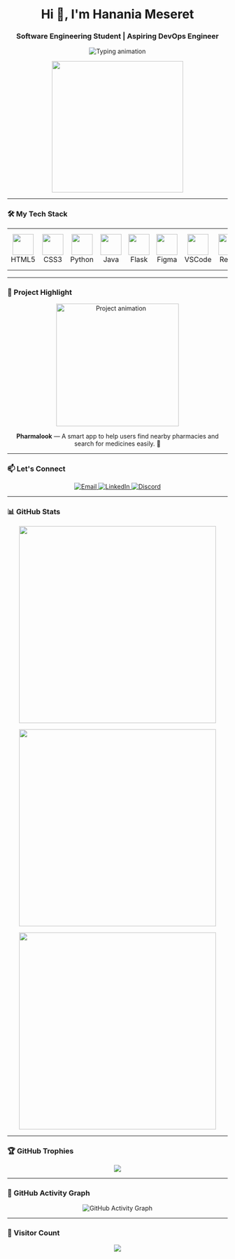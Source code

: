<!--
✨ hanania16/hanania16 GitHub Profile README ✨
-->

<h1 align="center">Hi 👋, I'm Hanania Meseret</h1>
<h3 align="center">Software Engineering Student | Aspiring DevOps Engineer</h3>

<p align="center">
  <img src="https://readme-typing-svg.demolab.com?font=Pacifico&size=35&duration=4000&pause=1000&color=F78ED2&center=true&vCenter=true&width=600&height=70&lines=Heyy+there%2C+I'm+Hanania+💖;DevOps+Lover+%E2%9A%99%EF%B8%8F+%7C+Creative+Thinker+🎨;Software+Engineer+in+the+Making+🚀;Faith.+Peace.+Tech.+Love.%F0%9F%92%AB" alt="Typing animation" />
</p>

<p align="center">
  <img src="https://media.giphy.com/media/l0MYt5jPR6QX5pnqM/giphy.gif" width="300" />
</p>

---

### 🛠️ My Tech Stack

<div align="center">
  <table>
    <tr>
      <td align="center" width="96"><img src="https://cdn.jsdelivr.net/gh/devicons/devicon/icons/html5/html5-original.svg" width="48" /><br>HTML5</td>
      <td align="center" width="96"><img src="https://cdn.jsdelivr.net/gh/devicons/devicon/icons/css3/css3-original.svg" width="48" /><br>CSS3</td>
      <td align="center" width="96"><img src="https://cdn.jsdelivr.net/gh/devicons/devicon/icons/python/python-original.svg" width="48" /><br>Python</td>
      <td align="center" width="96"><img src="https://cdn.jsdelivr.net/gh/devicons/devicon/icons/java/java-original.svg" width="48" /><br>Java</td>
      <td align="center" width="96"><img src="https://cdn.jsdelivr.net/gh/devicons/devicon/icons/flask/flask-original.svg" width="48" /><br>Flask</td>
      <td align="center" width="96"><img src="https://cdn.jsdelivr.net/gh/devicons/devicon/icons/figma/figma-original.svg" width="48" /><br>Figma</td>
      <td align="center" width="96"><img src="https://cdn.jsdelivr.net/gh/devicons/devicon/icons/vscode/vscode-original.svg" width="48" /><br>VSCode</td>
      <td align="center" width="96"><img src="https://cdn.jsdelivr.net/gh/devicons/devicon/icons/react/react-original.svg" width="48" /><br>React</td>
      <td align="center" width="96"><img src="https://cdn.jsdelivr.net/gh/devicons/devicon/icons/googlecloud/googlecloud-original.svg" width="48" /><br>Google Cloud</td>
    </tr>
  </table>
</div>

---

### 💼 Project Highlight

<div align="center">

<a href="https://github.com/hanania16/Pharmalook" target="_blank" rel="noopener noreferrer">
  <img src="https://media.giphy.com/media/3o7aCVP1G5wrPau8sc/giphy.gif" alt="Project animation" width="280" />
</a>

<p><strong>Pharmalook</strong> — A smart app to help users find nearby pharmacies and search for medicines easily. 🚀</p>

</div>

---

### 📫 Let's Connect

<p align="center">
  <a href="mailto:hanania.meseret@gmail.com">
    <img alt="Email" src="https://img.shields.io/badge/Gmail-D14836?style=for-the-badge&logo=gmail&logoColor=white" />
  </a>
  <a href="https://linkedin.com/in/hanania16" target="_blank">
    <img alt="LinkedIn" src="https://img.shields.io/badge/LinkedIn-0077B5?style=for-the-badge&logo=linkedin&logoColor=white" />
  </a>
  <a href="https://discord.com/users/hanania16" target="_blank">
    <img alt="Discord" src="https://img.shields.io/badge/Discord-5865F2?style=for-the-badge&logo=discord&logoColor=white" />
  </a>
</p>

---

### 📊 GitHub Stats

<p align="center">
  <img src="https://github-readme-stats.vercel.app/api?username=hanania16&show_icons=true&theme=tokyonight&rank_icon=github&include_all_commits=true&count_private=true&custom_title=Hanania's+GitHub+Stats" width="450" />
</p>

<p align="center">
  <img src="https://streak-stats.demolab.com?user=hanania16&theme=tokyonight&hide_border=true" width="450" />
</p>

<p align="center">
  <img src="https://github-readme-stats.vercel.app/api/top-langs/?username=hanania16&layout=compact&theme=tokyonight&hide_border=true&langs_count=8" width="450" />
</p>

---

### 🏆 GitHub Trophies

<p align="center">
  <img src="https://github-profile-trophy.vercel.app/?username=hanania16&theme=tokyonight&no-frame=true&row=1&column=6&margin-w=10" />
</p>

---

### 🧠 GitHub Activity Graph

<p align="center">
  <img src="https://github-readme-activity-graph.cyclic.app/graph?username=hanania16&theme=react-dark&area=true&hide_border=true" alt="GitHub Activity Graph" />
</p>

---

### 👀 Visitor Count

<p align="center">
  <img src="https://profile-counter.glitch.me/hanania16/count.svg" />
</p>
